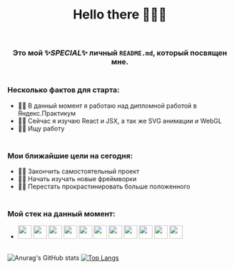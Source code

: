 ### <h1 align="center">Hello there 👋🧙‍♂️</h1>

### <br><p align="center">Это мой ✨_SPECIAL_✨ личный `README.md`, который посвящен мне.</p>

### <br>Несколько фактов для старта:

- 👨‍💻 В данный момент я работаю над дипломной работой в Яндекс.Практикум
- 👨‍🏫 Сейчас я изучаю React и JSX, а так же SVG анимации и WebGL
- 🕵️‍♂️ Ищу работу

### <br>Мои ближайшие цели на сегодня:

- 🕵️‍♂️ Закончить самостоятельный проект
- 👨‍🚀 Начать изучать новые фреймворки
- 🧟‍♂️ Перестать прокрастинировать больше положенного

### <br>Мой стек на данный момент:

- <img src="https://user-images.githubusercontent.com/89666734/177563212-5ef219f8-b2cb-424e-a6e5-ad441a962761.png" width="30" /> <img src="https://user-images.githubusercontent.com/89666734/177563511-87d37077-8880-47ca-802e-4dd630274ade.png" width="30" /> <img src="https://user-images.githubusercontent.com/89666734/177564826-f0df841d-32e5-4a6d-8f61-81b2a2371d2e.jpg" width="30" /> <img src="https://user-images.githubusercontent.com/89666734/177565051-45c4523e-77b9-48a2-9ba2-17b0f85c1fc1.png" width="30" /> <img src="https://user-images.githubusercontent.com/89666734/177565205-789ac4a1-7e25-4a67-9140-5c8edef9def7.png" width="30" /> <img src="https://user-images.githubusercontent.com/89666734/177565476-45c25902-3f65-4e64-b266-3586d294ad82.png" width="30" /> <img src="https://user-images.githubusercontent.com/89666734/177565623-d5e046bc-9ec5-430f-ab7a-0e5e9810e954.png" width="30" /> <img src="https://user-images.githubusercontent.com/89666734/177565810-ff0fda85-8c4f-47a3-9e64-e4f744425f5f.png" width="30" /> <img src="https://user-images.githubusercontent.com/89666734/177566056-f73aed0b-2b74-4efe-a1e2-a44096c357c4.png" width="30" /> <img src="https://user-images.githubusercontent.com/89666734/177566206-4e28c8da-d17b-4daa-8df2-7a109918b3e2.png" width="30" /> <img src="https://user-images.githubusercontent.com/89666734/177566490-9a5aea12-f736-4cb5-a6d4-99645fc8c244.png" width="30" />


<br>![Anurag's GitHub stats](https://github-readme-stats.vercel.app/api?username=Obivaniche&hide=contribs,prs) [![Top Langs](https://github-readme-stats.vercel.app/api/top-langs/?username=Obivaniche&layout=compact&card_width=445)](https://github.com/Obivaniche/github-readme-stats)

